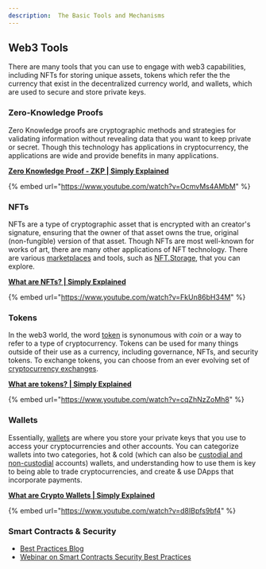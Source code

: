 ```yaml
---
description:  The Basic Tools and Mechanisms
---
```


## Web3 Tools
There are many tools that you can use to engage with web3 capabilities, including NFTs for storing unique assets, tokens which refer the the currency that exist in the decentralized currency world, and wallets, which are used to secure and store private keys.

### Zero-Knowledge Proofs

Zero Knowledge proofs are cryptographic methods and strategies for validating information without revealing data that you want to keep private or secret. Though this technology has applications in cryptocurrency, the applications are wide and provide benefits in many applications.

[**Zero Knowledge Proof - ZKP | Simply Explained**](https://www.youtube.com/watch?v=OcmvMs4AMbM)

{% embed url="https://www.youtube.com/watch?v=OcmvMs4AMbM" %}

### NFTs
NFTs are a type of cryptographic asset that is encrypted with an creator's signature, ensuring that the owner of that asset owns the true, original (non-fungible) version of that asset. Though NFTs are most well-known for works of art, there are many other applications of NFT technology. There are various [marketplaces](https://decrypt.co/80595/best-nft-marketplaces) and tools, such as [NFT.Storage](https://nft.storage), that you can explore.


[**What are NFTs? | Simply Explained**](https://www.youtube.com/watch?v=FkUn86bH34M)

{% embed url="https://www.youtube.com/watch?v=FkUn86bH34M" %}

### Tokens
In the web3 world, the word [token](https://www.coinbase.com/learn/crypto-basics/what-is-a-token) is synonumous with _coin_ or a way to refer to a type of cryptocurrency. Tokens can be used for many things outside of their use as a currency, including governance, NFTs, and security tokens. To exchange tokens, you can choose from an ever evolving set of [cryptocurrency exchanges](https://www.forbes.com/advisor/investing/best-crypto-exchanges/).

[**What are tokens? | Simply Explained**](https://www.youtube.com/watch?v=cqZhNzZoMh8)

{% embed url="https://www.youtube.com/watch?v=cqZhNzZoMh8" %}

### Wallets
Essentially, [wallets](https://www.coinbase.com/learn/crypto-basics/what-is-a-crypto-wallet) are where you store your private keys that you use to access your cryptocurrencies and other accounts. You can categorize wallets into two categories, hot & cold (which can also be [custodial and non-custodial](https://www.gemini.com/cryptopedia/crypto-wallets-custodial-vs-noncustodial#section-custodial-crypto-wallets-pro-and-cons) accounts) wallets, and understanding how to use them is key to being able to trade cryptocurrencies, and create & use DApps that incorporate payments.

[**What are Crypto Wallets | Simply Explained**](https://www.youtube.com/watch?v=d8IBpfs9bf4)

{% embed url="https://www.youtube.com/watch?v=d8IBpfs9bf4" %}


### Smart Contracts & Security

* [Best Practices Blog](https://consensys.github.io/smart-contract-best-practices/)
* [Webinar on Smart Contracts Security Best Practices](https://courses.consensys.net/courses/take/smart-contract-security/lessons/9798331-smart-contracts-security-best-practices)
